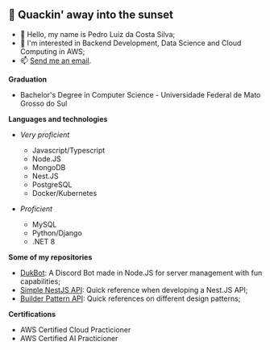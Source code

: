 ## 🦆 Quackin' away into the sunset

- 👋 Hello, my name is Pedro Luiz da Costa Silva;
- 👀 I'm interested in Backend Development, Data Science and Cloud Computing in AWS;
- 📫 [Send me an email](mailto:pedroldacs@gmail.com).

**Graduation**
* Bachelor's Degree in Computer Science - Universidade Federal de Mato Grosso do Sul

**Languages and technologies**
* *Very proficient*
  * Javascript/Typescript
  * Node.JS
  * MongoDB
  * Nest.JS
  * PostgreSQL
  * Docker/Kubernetes
 
* *Proficient*
  * MySQL
  * Python/Django
  * .NET 8 

**Some of my repositories**
* [DukBot](https://github.com/pedro-duk/duk-bot): A Discord Bot made in Node.JS for server management with fun capabilities;
* [Simple NestJS API](https://github.com/pedro-duk/simple-nestjs-api): Quick reference when developing a Nest.JS API;
* [Builder Pattern API](https://github.com/pedro-duk/builder-pattern-api): Quick references on different design patterns;

**Certifications**
* AWS Certified Cloud Practicioner
* AWS Certified AI Practicioner
